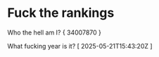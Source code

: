 # Fuck the rankings

Who the hell am I?
{ 34007870 }

What fucking year is it?
[ 2025-05-21T15:43:20Z ]

